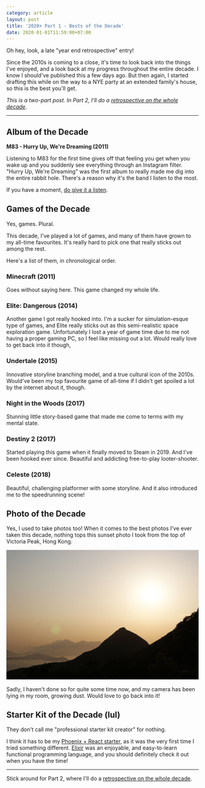 ```yaml
---
category: article
layout: post
title: '2020+ Part 1 - Bests of the Decade'
date: 2020-01-01T11:59:00+07:00
---
```


Oh hey, look, a late "year end retrospective" entry!

Since the 2010s is coming to a close, it's time to look back into the things I've enjoyed, and a look back at my progress throughout the entire decade. I know I should've published this a few days ago. But then again, I started drafting this while on the way to a NYE party at an extended family's house, so this is the best you'll get.

_This is a two-part post. In Part 2, I'll do a [retrospective on the whole decade](/posts/2020/01/01/2020plus-part-2-an-entire-decades-retrospective/)._

---

## Album of the Decade

**M83 - Hurry Up, We're Dreaming (2011)**

Listening to M83 for the first time gives off that feeling you get when you wake up and you suddenly see everything through an Instagram filter. "Hurry Up, We're Dreaming" was the first album to really made me dig into the entire rabbit hole. There's a reason why it's the band I listen to the most.

If you have a moment, [do give it a listen](https://open.spotify.com/album/6R0ynY7RF20ofs9GJR5TXR).

## Games of the Decade

Yes, games. Plural.

This decade, I've played a lot of games, and many of them have grown to my all-time favourites. It's really hard to pick one that really sticks out among the rest.

Here's a list of them, in chronological order.

### Minecraft (2011)

Goes without saying here. This game changed my whole life.

### Elite: Dangerous (2014)

Another game I got really hooked into. I'm a sucker for simulation-esque type of games, and Elite really sticks out as this semi-realistic space exploration game. Unfortunately I lost a year of game time due to me not having a proper gaming PC, so I feel like missing out a lot. Would really love to get back into it though,

### Undertale (2015)

Innovative storyline branching model, and a true cultural icon of the 2010s. Would've been my top favourite game of all-time if I didn't get spoiled a lot by the internet about it, though.

### Night in the Woods (2017)

Stunning little story-based game that made me come to terms with my mental state.

### Destiny 2 (2017)

Started playing this game when it finally moved to Steam in 2019. And I've been hooked ever since. Beautiful and addicting free-to-play looter-shooter.

### Celeste (2018)

Beautiful, challenging platformer with some storyline. And it also introduced me to the speedrunning scene!

## Photo of the Decade

Yes, I used to take photos too! When it comes to the best photos I've ever taken this decade, nothing tops this sunset photo I took from the top of Victoria Peak, Hong Kong.

![DSC04157](DSC04157.jpg)

Sadly, I haven't done so for quite some time now, and my camera has been lying in my room, growing dust. Would love to go back into it!

## Starter Kit of the Decade (lul)

They don't call me "professional starter kit creator" for nothing.

I think it has to be my [Phoenix + React starter](https://github.com/resir014/phoenix_react_playground), as it was the very first time I tried something different. [Elixir](https://elixir-lang.org/) was an enjoyable, and easy-to-learn functional programming language, and you should definitely check it out when you have the time!

---

Stick around for Part 2, where I'll do a [retrospective on the whole decade](/posts/2020/01/01/2020plus-part-2-an-entire-decades-retrospective/).

